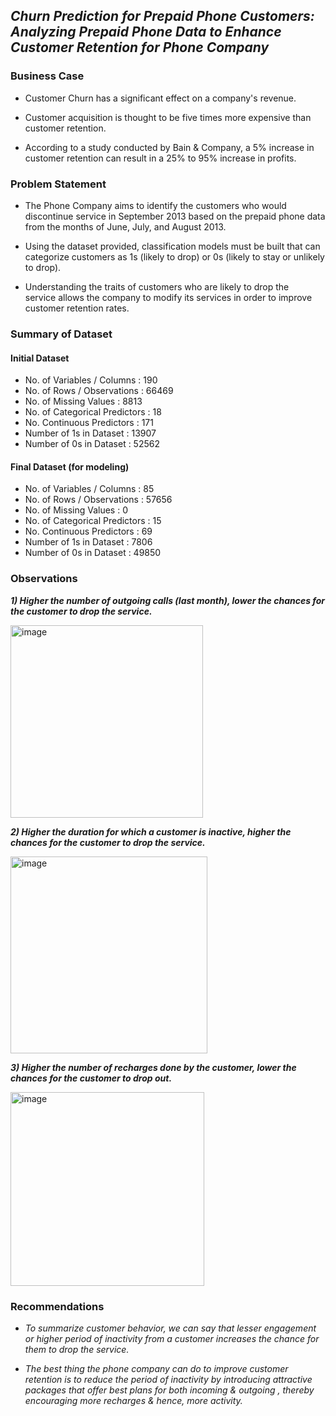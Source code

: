 ## _Churn Prediction for Prepaid Phone Customers: Analyzing Prepaid Phone Data to Enhance Customer Retention for Phone Company_


### **Business Case**

* Customer Churn has a significant effect on a company's revenue.

* Customer acquisition is thought to be five times more expensive than customer retention.

* According to a study conducted by Bain & Company, a 5% increase in customer retention can result in a 25% to 95% increase in profits.


### **Problem Statement**


* The Phone Company aims to identify the customers who would discontinue service in September 2013 based on the prepaid phone data from the months of June, July, and August 2013.

* Using the dataset provided, classification models must be built that can categorize customers as 1s (likely to drop) or 0s (likely to stay or unlikely to drop).

* Understanding the traits of customers who are likely to drop the service allows the company to modify its services in order to improve customer retention rates.




### **Summary of Dataset**

#### **Initial Dataset**

* No. of Variables / Columns : 190
* No. of Rows / Observations : 66469
* No. of Missing Values : 8813
* No. of Categorical Predictors : 18
* No. Continuous Predictors : 171
* Number of 1s in Dataset : 13907
* Number of 0s in Dataset : 52562


#### **Final Dataset (for modeling)**

* No. of Variables / Columns : 85
* No. of Rows / Observations : 57656
* No. of Missing Values : 0
* No. of Categorical Predictors : 15
* No. Continuous Predictors : 69
* Number of 1s in Dataset : 7806
* Number of 0s in Dataset : 49850




### **Observations**



**_1) Higher the number of outgoing calls (last month), lower the chances for the customer to drop the service._**

<img width="308" alt="image" src="https://user-images.githubusercontent.com/70052374/225518629-2da5977e-26c0-4487-a754-085a0122560d.png">





**_2) Higher the duration for which a customer is inactive, higher the chances for the customer to drop the service._**


<img width="315" alt="image" src="https://user-images.githubusercontent.com/70052374/225518899-32cf99b5-a8db-45e7-9eab-f9800e8c6931.png">






**_3) Higher the number of recharges done by the customer, lower the chances for the customer to drop out._**


<img width="310" alt="image" src="https://user-images.githubusercontent.com/70052374/225519459-511785b6-b904-4eec-ae45-0ccd4ac24d29.png">




### **Recommendations**

* _To summarize customer behavior, we can say that lesser engagement or higher period of inactivity from a customer increases the chance for them to drop the service._

* _The best thing the phone company can do to improve customer retention is to reduce the period of inactivity by introducing attractive packages that offer best plans for both incoming & outgoing , thereby encouraging more recharges & hence, more activity._


